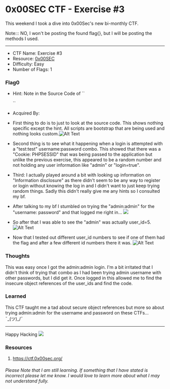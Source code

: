 # 0x00SEC CTF - Exercise #3

This weekend I took a dive into 0x00Sec's new bi-monthly CTF. 

Note::: NO, I won't be posting the found flag{}, but I will be posting the methods I used. 

<hr>

- CTF Name: Exercise #3
- Resource: [0x00SEC](https://ctf.0x00sec.org/)
- Difficulty: Easy
- Number of Flags: 1


### Flag0
- Hint: Note in the Source Code of 
``<!-- TODO: -->
  <!-- * Implement secure object references -->``

- Acquired By: 
 - First thing to do is to just to look at the source code. This shows nothing specific except the hint. All scripts are bootstrap that are being used and nothing looks custom.![Alt Text](https://dev-to-uploads.s3.amazonaws.com/i/wyatnb4jz27rlnrjv5xl.png)
 - Second thing is to see what it happening when a login is attempted with a "test:test" username:password combo. This showed that there was a "Cookie: PHPSESSID" that was being passed to the application but unlike the previous exercise, this appeared to be a random number and not holding any user information like "admin" or "login=true".
 - Third: I actually played around a bit with looking up information on "Information disclosure" as there didn't seem to be any way to register or login without knowing the log in and I didn't want to just keep trying random things. Sadly this didn't really give me any hints so I consulted my bf.
 - After talking to my bf I stumbled on trying the "admin:admin" for the "username: password" and that logged me right in... ![](https://media.giphy.com/media/12eMaBeKcVBg9G/source.gif)
 - So after that I was able to see the "admin" was actually user_id=5.![Alt Text](https://dev-to-uploads.s3.amazonaws.com/i/7nwb87dgbqo0696t4ysn.png)
 - Now that I tested out different user_id numbers to see if one of them had the flag and after a few different id numbers there it was. ![Alt Text](https://dev-to-uploads.s3.amazonaws.com/i/eykhuw93h4l02iwikjt0.png)


### Thoughts
This was easy once I got the admin:admin login. I'm a bit irritated that I didn't think of trying that combo as I had been trying admin username with other passwords, but I did get it.
Once logged in this allowed me to find the insecure object references of the user_ids and find the code.

### Learned
This CTF taught me a tad about secure object references but more so about trying admin:admin for the username and password on these CTFs... 
¯\_(ツ)_/¯ 


<hr>

Happy Hacking
![](https://media.giphy.com/media/l3vRmVv5P01I5NDAA/giphy.gif)

### Resources
1. https://ctf.0x00sec.org/

###### Please Note that I am still learning. If something that I have stated is incorrect please let me know. I would love to learn more about what I may not understand fully.
